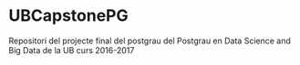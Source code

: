 # UBCapstonePG
Repositori del projecte final del postgrau del Postgrau en Data Science and Big Data de la UB curs 2016-2017

